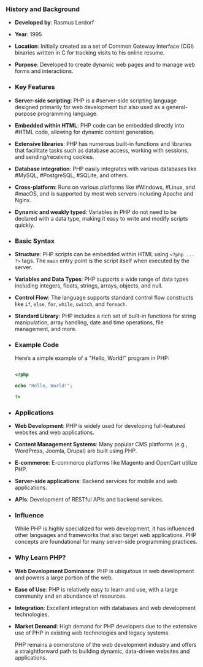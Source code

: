 ### **History and Background**
- **Developed by**: Rasmus Lerdorf
- **Year**: 1995
- **Location**: Initially created as a set of Common Gateway Interface (CGI) binaries written in C for tracking visits to his online resume.
- **Purpose**: Developed to create dynamic web pages and to manage web forms and interactions.
- ### **Key Features**
- **Server-side scripting**: PHP is a #server-side scripting language designed primarily for web development but also used as a general-purpose programming language.
- **Embedded within HTML**: PHP code can be embedded directly into #HTML code, allowing for dynamic content generation.
- **Extensive libraries**: PHP has numerous built-in functions and libraries that facilitate tasks such as database access, working with sessions, and sending/receiving cookies.
- **Database integration**: PHP easily integrates with various databases like #MySQL, #PostgreSQL, #SQLite, and others.
- **Cross-platform**: Runs on various platforms like #Windows, #Linux, and #macOS, and is supported by most web servers including Apache and Nginx.
- **Dynamic and weakly typed**: Variables in PHP do not need to be declared with a data type, making it easy to write and modify scripts quickly.
- ### **Basic Syntax**
- **Structure**: PHP scripts can be embedded within HTML using `<?php ... ?>` tags. The `main` entry point is the script itself when executed by the server.
- **Variables and Data Types**: PHP supports a wide range of data types including integers, floats, strings, arrays, objects, and null.
- **Control Flow**: The language supports standard control flow constructs like `if`, `else`, `for`, `while`, `switch`, and `foreach`.
- **Standard Library**: PHP includes a rich set of built-in functions for string manipulation, array handling, date and time operations, file management, and more.
- ### **Example Code**
  
  Here’s a simple example of a "Hello, World!" program in PHP:
  
  ```php
  
  <?php
  
  echo "Hello, World!";
  
  ?>
  
  ```
- ### **Applications**
- **Web Development**: PHP is widely used for developing full-featured websites and web applications.
- **Content Management Systems**: Many popular CMS platforms (e.g., WordPress, Joomla, Drupal) are built using PHP.
- **E-commerce**: E-commerce platforms like Magento and OpenCart utilize PHP.
- **Server-side applications**: Backend services for mobile and web applications.
- **APIs**: Development of RESTful APIs and backend services.
- ### **Influence**
  
  While PHP is highly specialized for web development, it has influenced other languages and frameworks that also target web applications. PHP concepts are foundational for many server-side programming practices.
- ### **Why Learn PHP?**
- **Web Development Dominance**: PHP is ubiquitous in web development and powers a large portion of the web.
- **Ease of Use**: PHP is relatively easy to learn and use, with a large community and an abundance of resources.
- **Integration**: Excellent integration with databases and web development technologies.
- **Market Demand**: High demand for PHP developers due to the extensive use of PHP in existing web technologies and legacy systems.
  
  PHP remains a cornerstone of the web development industry and offers a straightforward path to building dynamic, data-driven websites and applications.